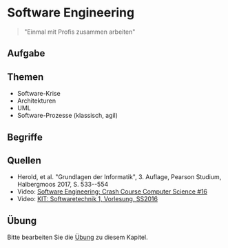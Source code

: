 # Software Engineering

> "Einmal mit Profis zusammen arbeiten"

## Aufgabe

## Themen

  - Software-Krise
  - Architekturen
  - UML
  - Software-Prozesse (klassisch, agil)

## Begriffe

## Quellen

  * Herold, et al. "Grundlagen der Informatik", 3. Auflage, Pearson Studium, Halbergmoos 2017, S. 533--554
  * Video: [Software Engineering: Crash Course Computer Science #16](https://youtu.be/O753uuutqH8)
  * Video: [KIT: Softwaretechnik 1, Vorlesung, SS2016](https://youtu.be/O7oKZyIR3Nw)

## Übung

Bitte bearbeiten Sie die [Übung](exercise.md) zu diesem Kapitel.
